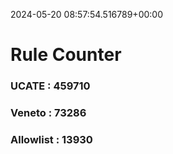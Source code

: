 2024-05-20 08:57:54.516789+00:00
# Rule Counter 
 ### UCATE : 459710

 ### Veneto : 73286

 ### Allowlist : 13930
